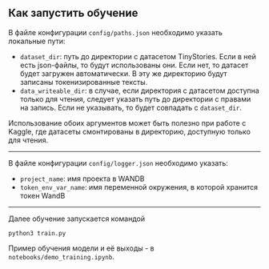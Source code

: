 ## Как запустить обучение

В файле конфигурации `config/paths.json` необходимо указать
локальные пути:
- `dataset_dir`: путь до директории с датасетом TinyStories.
Если в ней есть json-файлы, то будут использованы они.
Если нет, то датасет будет загружен автоматически.
В эту же директорию будут записаны токенизированные тексты.
- `data_writeable_dir`: в случае, если директория с датасетом доступна
только для чтения, следует указать путь до директории с правами на запись.
Если не указывать, то будет совпадать с `dataset_dir`.

Использование обоих аргументов может быть полезно при работе с Kaggle,
где датасеты смонтированы в директорию, доступную только для чтения.

---

В файле конфигурации `config/logger.json` необходимо указать:
- `project_name`: имя проекта в WANDB
- `token_env_var_name`: имя переменной окружения, в которой хранится токен WandB

---

Далее обучение запускается командой
```commandline
python3 train.py
```

Пример обучения модели и её выходы - в `notebooks/demo_training.ipynb`.
